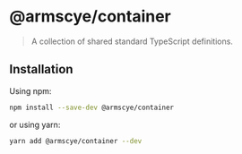 # @armscye/container

> A collection of shared standard TypeScript definitions.

## Installation

Using npm:

```sh
npm install --save-dev @armscye/container
```

or using yarn:

```sh
yarn add @armscye/container --dev
```
